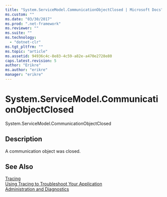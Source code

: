 ```yaml
---
title: "System.ServiceModel.CommunicationObjectClosed | Microsoft Docs"
ms.custom: ""
ms.date: "03/30/2017"
ms.prod: ".net-framework"
ms.reviewer: ""
ms.suite: ""
ms.technology: 
  - "dotnet-clr"
ms.tgt_pltfrm: ""
ms.topic: "article"
ms.assetid: 94936c4c-8e83-4c59-a82e-a470e2728e80
caps.latest.revision: 5
author: "Erikre"
ms.author: "erikre"
manager: "erikre"
---
```

# System.ServiceModel.CommunicationObjectClosed
System.ServiceModel.CommunicationObjectClosed  
  
## Description  
 A communication object was closed.  
  
## See Also  
 [Tracing](../../../../../docs/framework/wcf/diagnostics/tracing/index.md)   
 [Using Tracing to Troubleshoot Your Application](../../../../../docs/framework/wcf/diagnostics/tracing/using-tracing-to-troubleshoot-your-application.md)   
 [Administration and Diagnostics](../../../../../docs/framework/wcf/diagnostics/index.md)